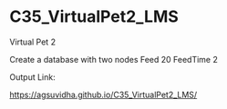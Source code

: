 # C35_VirtualPet2_LMS

Virtual Pet 2

Create a database with two nodes
Feed 20
FeedTime 2

Output Link:

https://agsuvidha.github.io/C35_VirtualPet2_LMS/
